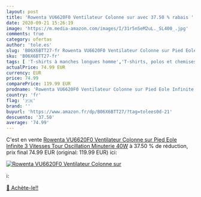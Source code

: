 ```yaml
---
layout: post
title: 'Rowenta VU6620F0 Ventilateur Colonne sur avec 37.50 % rabais '
date: 2020-09-21 15:26:19
image: 'https://m.media-amazon.com/images/I/31r5nSeM2uL._SL400_.jpg'
comments: true
category: ofertas
author: 'tole.es'
slug: 'B06X6BTT27-fr Rowenta VU6620F0 Ventilateur Colonne sur Pied Eole...'
sku: 'B06X6BTT27-fr'
tags: [ 'T-shirts à manches longues homme','T-shirts, polos et chemises homme','Vêtements','Vêtements homme', ]
actualPrice: 74.99 EUR
currency: EUR
price: 74.99
comparePrice: 119.99 EUR
prodname: 'Rowenta VU6620F0 Ventilateur Colonne sur Pied Eole Infinite 3 Vitesses Tour Oscillation Minuterie 40W'
country: 'fr'
flag: '🇫🇷'
brand: ''
buyurl: 'https://www.amazon.fr/dp/B06X6BTT27/?tag=tolees0d-21'
descuento: '37.50'
average: '74.99'
---
```


C'est en vente [Rowenta VU6620F0 Ventilateur Colonne sur Pied Eole Infinite 3 Vitesses Tour Oscillation Minuterie 40W](https://www.amazon.fr/dp/B06X6BTT27/?tag=tolees0d-21)  à  37.50 % de réduction, prix final  74.99 EUR (original: 119.99 EUR) ici:

[![Rowenta VU6620F0 Ventilateur Colonne sur](https://m.media-amazon.com/images/I/31r5nSeM2uL._SL400_.jpg)](https://www.amazon.fr/dp/B06X6BTT27/?tag=tolees0d-21)

ℹ️:


[🛒 Achète-le!!](https://www.amazon.fr/dp/B06X6BTT27/?tag=tolees0d-21)
